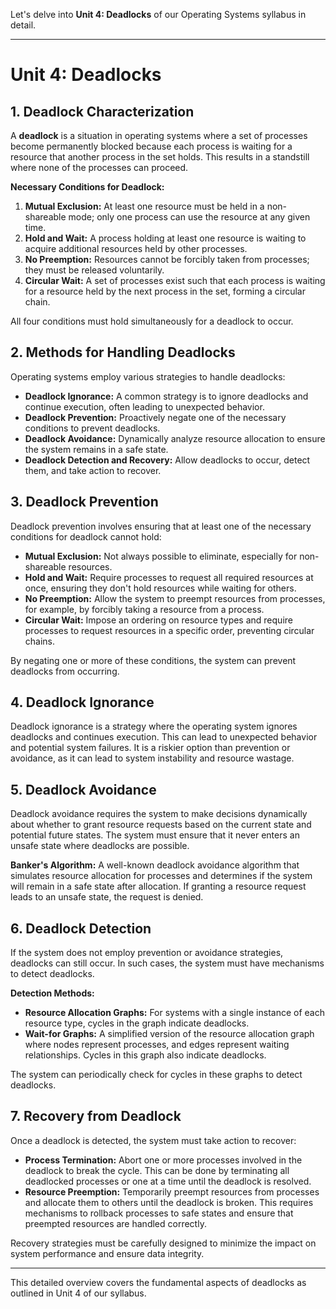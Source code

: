 Let's delve into **Unit 4: Deadlocks** of our Operating Systems syllabus in detail.

---

# Unit 4: Deadlocks

## 1. Deadlock Characterization

A **deadlock** is a situation in operating systems where a set of processes become permanently blocked because each process is waiting for a resource that another process in the set holds. This results in a standstill where none of the processes can proceed.

**Necessary Conditions for Deadlock:**

1. **Mutual Exclusion:** At least one resource must be held in a non-shareable mode; only one process can use the resource at any given time.
2. **Hold and Wait:** A process holding at least one resource is waiting to acquire additional resources held by other processes.
3. **No Preemption:** Resources cannot be forcibly taken from processes; they must be released voluntarily.
4. **Circular Wait:** A set of processes exist such that each process is waiting for a resource held by the next process in the set, forming a circular chain.

All four conditions must hold simultaneously for a deadlock to occur.

## 2. Methods for Handling Deadlocks

Operating systems employ various strategies to handle deadlocks:
- **Deadlock Ignorance:** A common strategy is to ignore deadlocks and continue execution, often leading to unexpected behavior.
- **Deadlock Prevention:** Proactively negate one of the necessary conditions to prevent deadlocks.
- **Deadlock Avoidance:** Dynamically analyze resource allocation to ensure the system remains in a safe state.
- **Deadlock Detection and Recovery:** Allow deadlocks to occur, detect them, and take action to recover.

## 3. Deadlock Prevention

Deadlock prevention involves ensuring that at least one of the necessary conditions for deadlock cannot hold:

- **Mutual Exclusion:** Not always possible to eliminate, especially for non-shareable resources.
- **Hold and Wait:** Require processes to request all required resources at once, ensuring they don't hold resources while waiting for others.
- **No Preemption:** Allow the system to preempt resources from processes, for example, by forcibly taking a resource from a process.
- **Circular Wait:** Impose an ordering on resource types and require processes to request resources in a specific order, preventing circular chains.

By negating one or more of these conditions, the system can prevent deadlocks from occurring.

## 4. Deadlock Ignorance

Deadlock ignorance is a strategy where the operating system ignores deadlocks and continues execution. This can lead to unexpected behavior and potential system failures. It is a riskier option than prevention or avoidance, as it can lead to system instability and resource wastage.

## 5. Deadlock Avoidance

Deadlock avoidance requires the system to make decisions dynamically about whether to grant resource requests based on the current state and potential future states. The system must ensure that it never enters an unsafe state where deadlocks are possible.

**Banker's Algorithm:** A well-known deadlock avoidance algorithm that simulates resource allocation for processes and determines if the system will remain in a safe state after allocation. If granting a resource request leads to an unsafe state, the request is denied.

## 6. Deadlock Detection

If the system does not employ prevention or avoidance strategies, deadlocks can still occur. In such cases, the system must have mechanisms to detect deadlocks.

**Detection Methods:**

- **Resource Allocation Graphs:** For systems with a single instance of each resource type, cycles in the graph indicate deadlocks.
- **Wait-for Graphs:** A simplified version of the resource allocation graph where nodes represent processes, and edges represent waiting relationships. Cycles in this graph also indicate deadlocks.

The system can periodically check for cycles in these graphs to detect deadlocks.

## 7. Recovery from Deadlock

Once a deadlock is detected, the system must take action to recover:

- **Process Termination:** Abort one or more processes involved in the deadlock to break the cycle. This can be done by terminating all deadlocked processes or one at a time until the deadlock is resolved.
- **Resource Preemption:** Temporarily preempt resources from processes and allocate them to others until the deadlock is broken. This requires mechanisms to rollback processes to safe states and ensure that preempted resources are handled correctly.

Recovery strategies must be carefully designed to minimize the impact on system performance and ensure data integrity.

---

This detailed overview covers the fundamental aspects of deadlocks as outlined in Unit 4 of our syllabus.